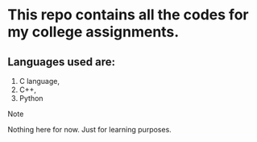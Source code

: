 # This repo contains  all the codes for my college assignments.
## Languages used are:
1. C language,
2. C++,
3. Python

>[!Note]
>Nothing here for now. Just for learning purposes.
